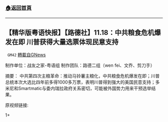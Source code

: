###  [:house:返回首頁](https://github.com/ourhimalayas/txt)
---

## 【精华版粤语快报】【路德社】11.18：中共粮食危机爆发在即 川普获得大量选票体现民意支持
` GM42` [轉載自GNews](https://gnews.org/zh-hans/572199/)

制作单位：战友之家-粤语组
制作团队：路德二组（wen fei、文乔、剪刀手）



摘要：
中共第四次主粮革命：推动马铃薯主粮化，中共粮食危机爆发在即；川普总统本次大选比四年前多得1000多万票，表明川普得到强大的美国民意支持；多米尼和Smartmatic与委内瑞拉政府关系密切，可能被外国势力用来干预选举结果。

原视频链接:



1+
